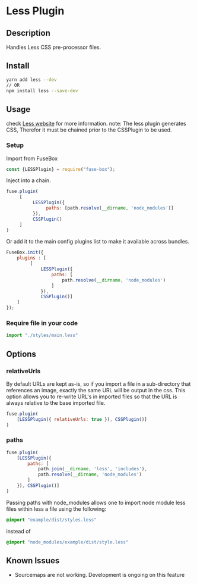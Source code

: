 # Less Plugin

## Description
Handles Less CSS pre-processor files.

## Install

```bash
yarn add less --dev
// OR
npm install less --save-dev
```

## Usage
check [Less website](http://lesscss.org/) for more information.
note: The less plugin generates CSS, Therefor it must be chained prior to the CSSPlugin to be used.

### Setup

Import from FuseBox

```js
const {LESSPlugin} = require("fuse-box");
```

Inject into a chain.

```js
fuse.plugin(
     [
          LESSPlugin({
               paths: [path.resolve(__dirname, 'node_modules')]
          }),
          CSSPlugin()
     ]
)
```

Or add it to the main config plugins list to make it available across bundles.

```js
FuseBox.init({
    plugins : [
         [
             LESSPlugin({
                 paths: [
                     path.resolve(__dirname, 'node_modules')
                 ]
             }),
             CSSPlugin()]
    ]
});
```

### Require file in your code
```js
import "./styles/main.less"
```

## Options

### relativeUrls

By default URLs are kept as-is, so if you import a file in a sub-directory that references an image, exactly the same URL will be output in the css. This option allows you to re-write URL's in imported files so that the URL is always relative to the base imported file.

```js
fuse.plugin(
    [LESSPlugin({ relativeUrls: true }), CSSPlugin()]
)
```

### paths

```js
fuse.plugin(
    [LESSPlugin({
        paths: [
            path.join(__dirname, 'less', 'includes'),
            path.resolve(__dirname, 'node_modules')
        ]
    }), CSSPlugin()]
)
```

Passing paths with node_modules allows one to import node module less files within less a file using the following:
```css
@import "example/dist/styles.less"
```
instead of
```css
@import "node_modules/example/dist/style.less"
```
## Known Issues

* Sourcemaps are not working. Development is ongoing on this feature
